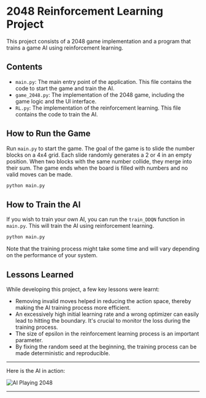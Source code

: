 
# 2048 Reinforcement Learning Project

This project consists of a 2048 game implementation and a program that trains a game AI using reinforcement learning.

## Contents

- `main.py`: The main entry point of the application. This file contains the code to start the game and train the AI.
- `game_2048.py`: The implementation of the 2048 game, including the game logic and the UI interface.
- `RL.py`: The implementation of the reinforcement learning. This file contains the code to train the AI.

## How to Run the Game

Run `main.py` to start the game. The goal of the game is to slide the number blocks on a 4x4 grid. Each slide randomly generates a 2 or 4 in an empty position. When two blocks with the same number collide, they merge into their sum. The game ends when the board is filled with numbers and no valid moves can be made.

```bash
python main.py
```


## How to Train the AI

If you wish to train your own AI, you can run the `train_DDQN` function in `main.py`. This will train the AI using reinforcement learning.

```bash
python main.py
```

Note that the training process might take some time and will vary depending on the performance of your system.

## Lessons Learned

While developing this project, a few key lessons were learnt:

- Removing invalid moves helped in reducing the action space, thereby making the AI training process more efficient.
- An excessively high initial learning rate and a wrong optimizer can easily lead to hitting the boundary. It's crucial to monitor the loss during the training process.
- The size of epsilon in the reinforcement learning process is an important parameter.
- By fixing the random seed at the beginning, the training process can be made deterministic and reproducible.


---

Here is the AI in action:

![AI Playing 2048](game_recording.gif)

---

